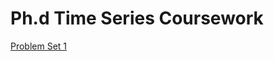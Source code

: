 # Ph.d Time Series Coursework

[Problem Set 1](https://github.com/danielmpfeffer/phd-time-series/blob/master/ps1/ps1.pdf)